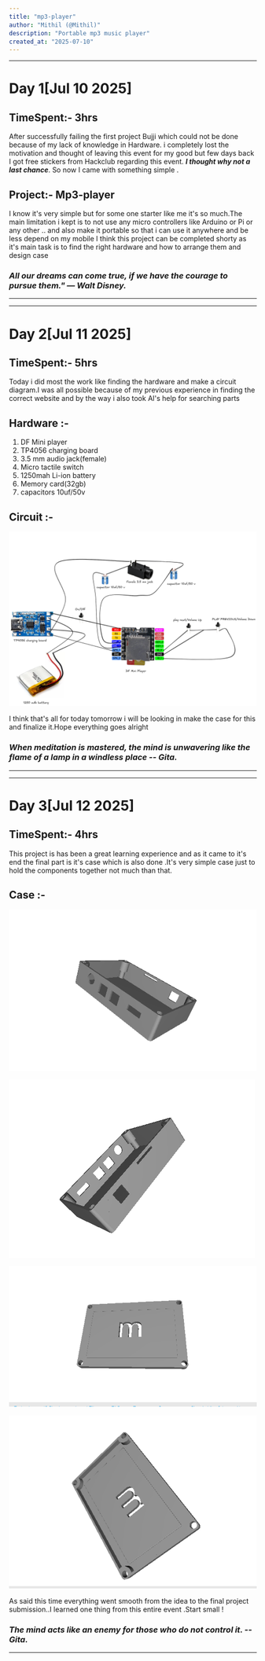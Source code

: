 ```yaml
---
title: "mp3-player"
author: "Mithil (@Mithil)"
description: "Portable mp3 music player"
created_at: "2025-07-10"
---
```

---
# Day 1[Jul 10 2025]
## TimeSpent:- 3hrs
After successfully failing the first project Bujji which could not be done because of my lack of knowledge in Hardware. i completely lost the motivation and thought of leaving this event for my good but few days back I got free stickers from Hackclub regarding this event. ***I thought why not a last chance***. So now I came with something simple .

## Project:- Mp3-player
I know it's very simple but for some one starter like me it's so much.The main limitation i kept is to not use any micro controllers like Arduino or Pi or any other .. and also make it portable so that i can use it anywhere and be less depend on my mobile 
I think this project can be completed shorty as it's main task is to find the right hardware and how to arrange them and design case
### ***All our dreams can come true, if we have the courage to pursue them." — Walt Disney.***
---
---
# Day 2[Jul 11 2025]
## TimeSpent:- 5hrs
Today i did most the work like finding the hardware and make a circuit diagram.I was all possible because of my previous experience in finding the correct website and by the way i also took AI's help for searching parts
## Hardware :-

 1. DF Mini player
 2. TP4056 charging board
 3. 3.5 mm audio jack(female)
 4. Micro tactile switch
 5. 1250mah Li-ion battery
 6. Memory card(32gb)
 7. capacitors 10uf/50v

## Circuit :-
![Circuit](https://github.com/MithilSaiReddy/mp3-player/blob/main/assets/Circuit_Final.png)

I think that's all for today tomorrow i will be looking in make the case for this and finalize it.Hope everything goes alright

### ***When meditation is mastered, the mind is unwavering like the flame of a lamp in a windless place -- Gita.***
---
---
# Day 3[Jul 12 2025]
## TimeSpent:- 4hrs
This project is has been a great learning experience and as it came to it's end the final part is it's case which is also done .It's very simple case just to hold the components together not much than that.
## Case :-
![Case_Bottom_1](https://github.com/MithilSaiReddy/mp3-player/blob/main/assets/Bottom_1.png)

![Case_Bottom_2](https://github.com/MithilSaiReddy/mp3-player/blob/main/assets/Bottom_2.png)

![Case_Top_1](https://github.com/MithilSaiReddy/mp3-player/blob/main/assets/Top_1.png)

![Case_Top_2](https://github.com/MithilSaiReddy/mp3-player/blob/main/assets/Top_2.png)


As said this time everything  went smooth from the idea to  the  final project submission..I learned one thing from this entire event .Start small !

### ***The mind acts like an enemy for those who do not control it. -- Gita.***
---
